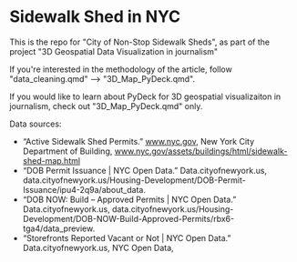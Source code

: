 # Sidewalk Shed in NYC

This is the repo for "City of Non-Stop Sidewalk Sheds", as part of the project "3D Geospatial Data Visualization in journalism"

If you're interested in the methodology of the article, follow "data_cleaning.qmd" --> "3D_Map_PyDeck.qmd".

If you would like to learn about PyDeck for 3D geospatial visualizaiton in journalism, check out "3D_Map_PyDeck.qmd" only.

Data sources:

- “Active Sidewalk Shed Permits.” www.nyc.gov, New York City Department of Building, www.nyc.gov/assets/buildings/html/sidewalk-shed-map.html
- “DOB Permit Issuance | NYC Open Data.” Data.cityofnewyork.us, data.cityofnewyork.us/Housing-Development/DOB-Permit-Issuance/ipu4-2q9a/about_data.
- “DOB NOW: Build – Approved Permits | NYC Open Data.” Data.cityofnewyork.us, data.cityofnewyork.us/Housing-Development/DOB-NOW-Build-Approved-Permits/rbx6-tga4/data_preview.
- “Storefronts Reported Vacant or Not | NYC Open Data.” Data.cityofnewyork.us, NYC Open Data,
